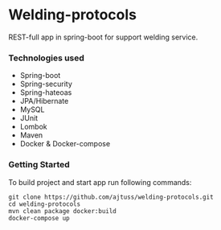 # Welding-protocols

REST-full app in spring-boot for support welding service.


### Technologies used

* Spring-boot
* Spring-security
* Spring-hateoas
* JPA/Hibernate
* MySQL
* JUnit
* Lombok
* Maven
* Docker & Docker-compose



### Getting Started

To build project and start app run following commands:

```
git clone https://github.com/ajtuss/welding-protocols.git
cd welding-protocols
mvn clean package docker:build
docker-compose up
```


